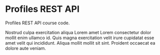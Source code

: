 # Profiles REST API

Profiles REST API course code.

Nostrud culpa exercitation aliqua Lorem amet Lorem consectetur dolor mollit enim ullamco id. Quis magna exercitation velit irure cupidatat esse amet velit qui incididunt. Aliqua mollit mollit sit sint. Proident occaecat ea dolore aute veniam.